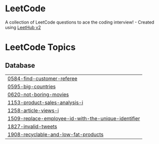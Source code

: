 # LeetCode
A collection of LeetCode questions to ace the coding interview! - Created using [LeetHub v2](https://github.com/arunbhardwaj/LeetHub-2.0)

<!---LeetCode Topics Start-->
# LeetCode Topics
## Database
|  |
| ------- |
| [0584-find-customer-referee](https://github.com/stardust0123/LeetCode/tree/master/0584-find-customer-referee) |
| [0595-big-countries](https://github.com/stardust0123/LeetCode/tree/master/0595-big-countries) |
| [0620-not-boring-movies](https://github.com/stardust0123/LeetCode/tree/master/0620-not-boring-movies) |
| [1153-product-sales-analysis-i](https://github.com/stardust0123/LeetCode/tree/master/1153-product-sales-analysis-i) |
| [1258-article-views-i](https://github.com/stardust0123/LeetCode/tree/master/1258-article-views-i) |
| [1509-replace-employee-id-with-the-unique-identifier](https://github.com/stardust0123/LeetCode/tree/master/1509-replace-employee-id-with-the-unique-identifier) |
| [1827-invalid-tweets](https://github.com/stardust0123/LeetCode/tree/master/1827-invalid-tweets) |
| [1908-recyclable-and-low-fat-products](https://github.com/stardust0123/LeetCode/tree/master/1908-recyclable-and-low-fat-products) |
<!---LeetCode Topics End-->